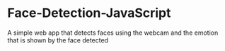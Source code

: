 # Face-Detection-JavaScript
A simple web app that detects faces using the webcam and the emotion that is shown by the face detected
